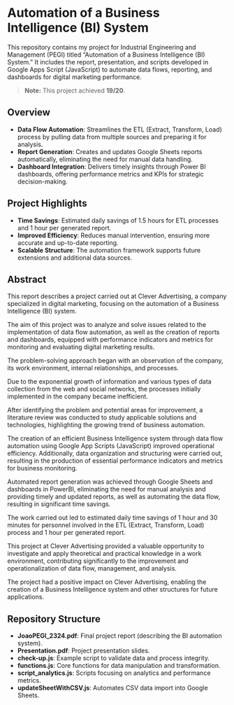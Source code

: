 # Automation of a Business Intelligence (BI) System

This repository contains my project for Industrial Engineering and Management (PEGI) titled “Automation of a Business Intelligence (BI) System.” It includes the report, presentation, and scripts developed in Google Apps Script (JavaScript) to automate data flows, reporting, and dashboards for digital marketing performance.

> **Note:** This project achieved **19/20**.

## Overview
- **Data Flow Automation**: Streamlines the ETL (Extract, Transform, Load) process by pulling data from multiple sources and preparing it for analysis.
- **Report Generation**: Creates and updates Google Sheets reports automatically, eliminating the need for manual data handling.
- **Dashboard Integration**: Delivers timely insights through Power BI dashboards, offering performance metrics and KPIs for strategic decision-making.

## Project Highlights
- **Time Savings**: Estimated daily savings of 1.5 hours for ETL processes and 1 hour per generated report.
- **Improved Efficiency**: Reduces manual intervention, ensuring more accurate and up-to-date reporting.
- **Scalable Structure**: The automation framework supports future extensions and additional data sources.

## Abstract

This report describes a project carried out at Clever Advertising, a company specialized in digital marketing, focusing on the automation of a Business Intelligence (BI) system.

The aim of this project was to analyze and solve issues related to the implementation of data flow automation, as well as the creation of reports and dashboards, equipped with performance indicators and metrics for monitoring and evaluating digital marketing results.

The problem-solving approach began with an observation of the company, its work environment, internal relationships, and processes.

Due to the exponential growth of information and various types of data collection from the web and social networks, the processes initially implemented in the company became inefficient.

After identifying the problem and potential areas for improvement, a literature review was conducted to study applicable solutions and technologies, highlighting the growing trend of business automation.

The creation of an efficient Business Intelligence system through data flow automation using Google App Scripts (JavaScript) improved operational efficiency. Additionally, data organization and structuring were carried out, resulting in the production of essential performance indicators and metrics for business monitoring.

Automated report generation was achieved through Google Sheets and dashboards in PowerBI, eliminating the need for manual analysis and providing timely and updated reports, as well as automating the data flow, resulting in significant time savings.

The work carried out led to estimated daily time savings of 1 hour and 30 minutes for personnel involved in the ETL (Extract, Transform, Load) process and 1 hour per generated report.

This project at Clever Advertising provided a valuable opportunity to investigate and apply theoretical and practical knowledge in a work environment, contributing significantly to the improvement and operationalization of data flow, management, and analysis.

The project had a positive impact on Clever Advertising, enabling the creation of a Business Intelligence system and other structures for future applications.

## Repository Structure
- **JoaoPEGI_2324.pdf**: Final project report (describing the BI automation system).  
- **Presentation.pdf**: Project presentation slides.  
- **check-up.js**: Example script to validate data and process integrity.  
- **functions.js**: Core functions for data manipulation and transformation.  
- **script_analytics.js**: Scripts focusing on analytics and performance metrics.  
- **updateSheetWithCSV.js**: Automates CSV data import into Google Sheets. 
